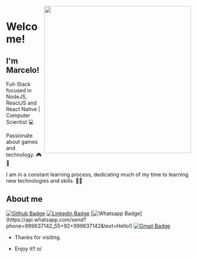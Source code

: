 <img align="right" width="400" height="400" src="https://d6f6d0kpz0gyr.cloudfront.net/uploads/images-archive/Blog/Gifs/coding.gif">
 
# Welcome!
 
## I'm Marcelo!
 
Full-Stack focused in NodeJS, ReactJS and React Native | Computer Scientist 💻

Passionate about games and technology. 🎮🤖

I am in a constant learning process, dedicating much of my time to learning new 
technologies and skills. 👨‍💻
 
 
## About me 
[![Github Badge](https://img.shields.io/badge/-Github-000?style=flat-square&logo=Github&logoColor=white&link=https://github.com/MarceloNFilho)](https://github.com/MarceloNFilho)
[![Linkedin Badge](https://img.shields.io/badge/-LinkedIn-blue?style=flat-square&logo=Linkedin&logoColor=white&link=https://www.linkedin.com/in/marcelonfilho/)](https://www.linkedin.com/in/marcelonfilho/)
[![Whatsapp Badge](https://img.shields.io/badge/-Whatsapp-4CA143?style=flat-square&labelColor=4CA143&logo=whatsapp&logoColor=white&link=https://api.whatsapp.com/send?phone=92999637142&text=Hello!)](https://api.whatsapp.com/send?phone=999637142_55+92+999637142&text=Hello!)
[![Gmail Badge](https://img.shields.io/badge/-Gmail-c14438?style=flat-square&logo=Gmail&logoColor=white&link=mailto:marcelonfilho.mS@gmail.com)](mailto:marcelonfilho.ms@gmail.com)
 
- Thanks for visiting. 
 
- Enjoy it!! o/
